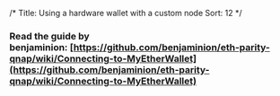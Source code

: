 /*
Title: Using a hardware wallet with a custom node
Sort: 12
*/

### Read the guide by benjaminion: [https://github.com/benjaminion/eth-parity-qnap/wiki/Connecting-to-MyEtherWallet](https://github.com/benjaminion/eth-parity-qnap/wiki/Connecting-to-MyEtherWallet)
